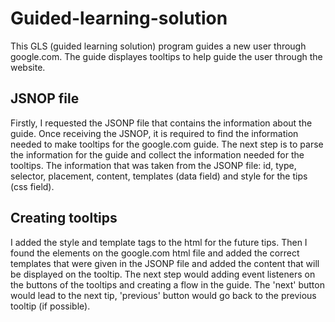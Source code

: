 # Guided-learning-solution
This GLS (guided learning solution) program guides a new user through google.com.
 The guide displayes tooltips to help guide the user through the website.

## JSNOP file
Firstly, I requested the JSONP file that contains the information about the guide.
Once receiving the JSNOP, it is required to find the information needed to make tooltips for the google.com guide.
The next step is to parse the information for the guide and collect the information needed for the tooltips.
The information that was taken from the JSONP file:
id, type, selector, placement, content, templates (data field) and style for the tips (css field).

## Creating tooltips
I added the style and template tags to the html for the future tips.
Then I found the elements on the google.com html file and added the correct templates that were given in the JSONP file and added the content that will be displayed on the tooltip.
The next step would adding event listeners on the buttons of the tooltips and creating a flow in the guide.
The 'next' button would lead to the next tip, 'previous' button would go back to the previous tooltip (if possible).


